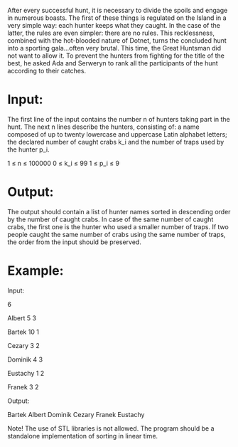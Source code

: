 After every successful hunt, it is necessary to divide the spoils and engage in numerous boasts. The first of these things is regulated on the Island in a very simple way: each hunter keeps what they caught. In the case of the latter, the rules are even simpler: there are no rules. This recklessness, combined with the hot-blooded nature of Dotnet, turns the concluded hunt into a sporting gala...often very brutal. This time, the Great Huntsman did not want to allow it. To prevent the hunters from fighting for the title of the best, he asked Ada and Serweryn to rank all the participants of the hunt according to their catches.

# Input:

The first line of the input contains the number n of hunters taking part in the hunt. The next n lines describe the hunters, consisting of: a name composed of up to twenty lowercase and uppercase Latin alphabet letters; the declared number of caught crabs k_i and the number of traps used by the hunter p_i.

1 ≤ n ≤ 100000
0 ≤ k_i ≤ 99
1 ≤ p_i ≤ 9

# Output:

The output should contain a list of hunter names sorted in descending order by the number of caught crabs. In case of the same number of caught crabs, the first one is the hunter who used a smaller number of traps. If two people caught the same number of crabs using the same number of traps, the order from the input should be preserved.

# Example:

Input:

6

Albert 5 3

Bartek 10 1

Cezary 3 2

Dominik 4 3

Eustachy 1 2

Franek 3 2

Output:

Bartek Albert Dominik Cezary Franek Eustachy

Note! The use of STL libraries is not allowed. The program should be a standalone implementation of sorting in linear time.
